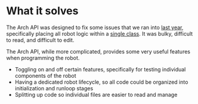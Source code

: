 # What it solves

The Arch API was designed to fix some issues that we ran into [last year](https://github.com/BotsBurgh/BOTSBURGH-FTC-2021-22), specifically placing all robot logic within a [single class](https://github.com/BotsBurgh/BOTSBURGH-FTC-2021-22/blob/main/TeamCode/src/main/java/org/firstinspires/ftc/teamcode/api/Robot.java). It was bulky, difficult to read, and difficult to edit.

The Arch API, while more complicated, provides some very useful features when programming the robot.

- Toggling on and off certain features, specifically for testing individual components of the robot
- Having a dedicated robot lifecycle, so all code could be organized into initialization and runloop stages
- Splitting up code so individual files are easier to read and manage
